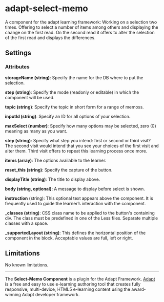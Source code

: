 # adapt-select-memo
A component for the adapt learning framework: Working on a selection two times. Offering to select a number of items among others and displaying the change on the first read. On the second read it offers to alter the selection of the first read and displays the differences.


Settings
--------
### Attributes

**storageName (string)**: Specify the name for the DB where to put the selection.

**step (string)**: Specify the mode (readonly or editable) in which the component will be used.

**topic (string)**: Specify the topic in short form for a range of memoss.

**inputId (string)**: Specify an ID for all options of your selection.

**maxSelect (number)**: Specify how many options may be selected, zero (0) meaning as many as you want.

**step (string)**: Specify what step you intend: first or second or third visit? The second visit would intend that you see your choices of the first visit and alter them. Third visit offers to repeat this learning process once more.

**items (array)**: The options available to the learner.

**reset_this (string)**: Specify the capture of the button.

**displayTitle (string)**: The title to display above.

**body (string, optional)**: A message to display before select is shown.

**instruction** (string): This optional text appears above the component. It is frequently used to
guide the learner’s interaction with the component.

**_classes (string)**: CSS class name to be applied to the button's containing div. The class must be predefined in one of the Less files. Separate multiple classes with a space.

**_supportedLayout (string)**: This defines the horizontal position of the component in the block. Acceptable values are full, left or right.


Limitations
-----------
No known limitations.

-----------
The **Select-Memo Component** is a plugin for the Adapt Framework. [Adapt](https://www.adaptlearning.org) is a free and easy to use e-learning authoring tool that creates fully responsive, multi-device, HTML5 e-learning content using the award-winning Adapt developer framework.